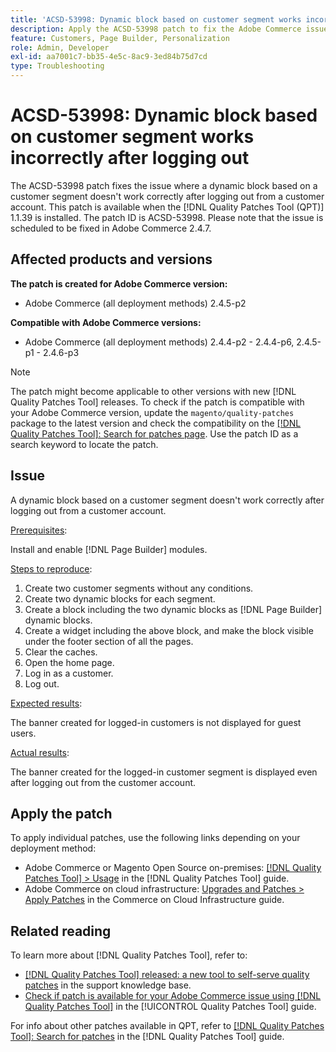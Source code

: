```yaml
---
title: 'ACSD-53998: Dynamic block based on customer segment works incorrectly after logging out'
description: Apply the ACSD-53998 patch to fix the Adobe Commerce issue where a dynamic block based on a customer segment doesn't work correctly after logging out from a customer account.
feature: Customers, Page Builder, Personalization
role: Admin, Developer
exl-id: aa7001c7-bb35-4e5c-8ac9-3ed84b75d7cd
type: Troubleshooting
---
```

# ACSD-53998: Dynamic block based on customer segment works incorrectly after logging out

The ACSD-53998 patch fixes the issue where a dynamic block based on a customer segment doesn't work correctly after logging out from a customer account. This patch is available when the [!DNL Quality Patches Tool (QPT)] 1.1.39 is installed. The patch ID is ACSD-53998. Please note that the issue is scheduled to be fixed in Adobe Commerce 2.4.7.

## Affected products and versions

**The patch is created for Adobe Commerce version:**

* Adobe Commerce (all deployment methods) 2.4.5-p2

**Compatible with Adobe Commerce versions:**

* Adobe Commerce (all deployment methods) 2.4.4-p2 - 2.4.4-p6, 2.4.5-p1 - 2.4.6-p3

>[!NOTE]
>
>The patch might become applicable to other versions with new [!DNL Quality Patches Tool] releases. To check if the patch is compatible with your Adobe Commerce version, update the `magento/quality-patches` package to the latest version and check the compatibility on the [[!DNL Quality Patches Tool]: Search for patches page](https://experienceleague.adobe.com/tools/commerce-quality-patches/index.html). Use the patch ID as a search keyword to locate the patch.

## Issue

A dynamic block based on a customer segment doesn't work correctly after logging out from a customer account.

<u>Prerequisites</u>:

Install and enable [!DNL Page Builder] modules.

<u>Steps to reproduce</u>:

1. Create two customer segments without any conditions.
1. Create two dynamic blocks for each segment.
1. Create a block including the two dynamic blocks as [!DNL Page Builder] dynamic blocks.
1. Create a widget including the above block, and make the block visible under the footer section of all the pages.
1. Clear the caches.
1. Open the home page.
1. Log in as a customer.
1. Log out.

<u>Expected results</u>:

The banner created for logged-in customers is not displayed for guest users.

<u>Actual results</u>:

The banner created for the logged-in customer segment is displayed even after logging out from the customer account. 

## Apply the patch

To apply individual patches, use the following links depending on your deployment method:

* Adobe Commerce or Magento Open Source on-premises: [[!DNL Quality Patches Tool] > Usage](/help/tools/quality-patches-tool/usage.md) in the [!DNL Quality Patches Tool] guide.
* Adobe Commerce on cloud infrastructure: [Upgrades and Patches > Apply Patches](https://experienceleague.adobe.com/docs/commerce-cloud-service/user-guide/develop/upgrade/apply-patches.html) in the Commerce on Cloud Infrastructure guide.

## Related reading

To learn more about [!DNL Quality Patches Tool], refer to:

* [[!DNL Quality Patches Tool] released: a new tool to self-serve quality patches](https://experienceleague.adobe.com/en/docs/commerce-operations/tools/quality-patches-tool/quality-patches-tool-to-self-serve-quality-patches) in the support knowledge base.
* [Check if patch is available for your Adobe Commerce issue using [!DNL Quality Patches Tool]](/help/tools/quality-patches-tool/patches-available-in-qpt/check-patch-for-magento-issue-with-magento-quality-patches.md) in the [!UICONTROL Quality Patches Tool] guide.


For info about other patches available in QPT, refer to [[!DNL Quality Patches Tool]: Search for patches](https://experienceleague.adobe.com/tools/commerce-quality-patches/index.html) in the [!DNL Quality Patches Tool] guide.
